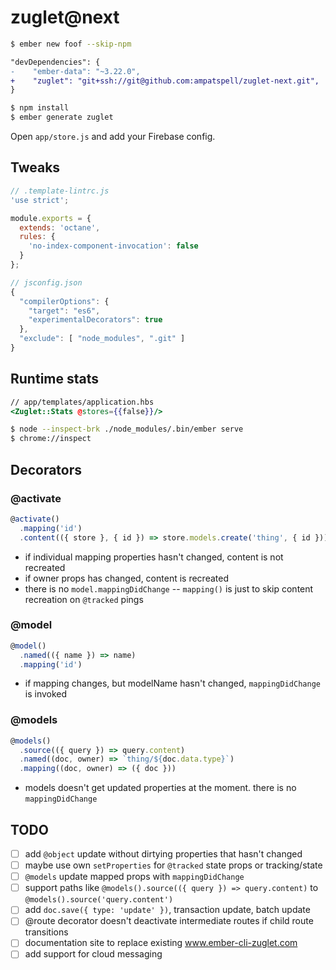 # zuglet@next

``` bash
$ ember new foof --skip-npm
```

``` diff
"devDependencies": {
-    "ember-data": "~3.22.0",
+    "zuglet": "git+ssh://git@github.com:ampatspell/zuglet-next.git",
}
```

``` bash
$ npm install
$ ember generate zuglet
```

Open `app/store.js` and add your Firebase config.

## Tweaks

``` javascript
// .template-lintrc.js
'use strict';

module.exports = {
  extends: 'octane',
  rules: {
    'no-index-component-invocation': false
  }
};
```

``` javascript
// jsconfig.json
{
  "compilerOptions": {
    "target": "es6",
    "experimentalDecorators": true
  },
  "exclude": [ "node_modules", ".git" ]
}
```

## Runtime stats

``` hbs
// app/templates/application.hbs
<Zuglet::Stats @stores={{false}}/>
```

``` bash
$ node --inspect-brk ./node_modules/.bin/ember serve
$ chrome://inspect
```

## Decorators

### @activate

``` javascript
@activate()
  .mapping('id')
  .content(({ store }, { id }) => store.models.create('thing', { id }))
```

* if individual mapping properties hasn't changed, content is not recreated
* if owner props has changed, content is recreated
* there is no `model.mappingDidChange` -- `mapping()` is just to skip content recreation on `@tracked` pings

### @model

``` javascript
@model()
  .named(({ name }) => name)
  .mapping('id')
```

* if mapping changes, but modelName hasn't changed, `mappingDidChange` is invoked

### @models

``` javascript
@models()
  .source(({ query }) => query.content)
  .named((doc, owner) => `thing/${doc.data.type}`)
  .mapping((doc, owner) => ({ doc }))
```

* models doesn't get updated properties at the moment. there is no `mappingDidChange`

## TODO

- [ ] add `@object` update without dirtying properties that hasn't changed
- [ ] maybe use own `setProperties` for `@tracked` state props or tracking/state
- [ ] `@models` update mapped props with `mappingDidChange`
- [ ] support paths like `@models().source(({ query }) => query.content)` to `@models().source('query.content')`
- [ ] add `doc.save({ type: 'update' })`, transaction update, batch update
- [ ] @route decorator doesn't deactivate intermediate routes if child route transitions
- [ ] documentation site to replace existing www.ember-cli-zuglet.com
- [ ] add support for cloud messaging
